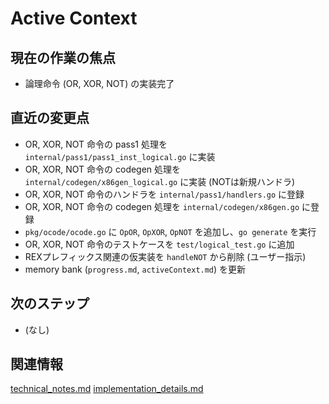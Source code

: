 # Active Context

## 現在の作業の焦点
- 論理命令 (OR, XOR, NOT) の実装完了

## 直近の変更点
- OR, XOR, NOT 命令の pass1 処理を `internal/pass1/pass1_inst_logical.go` に実装
- OR, XOR, NOT 命令の codegen 処理を `internal/codegen/x86gen_logical.go` に実装 (NOTは新規ハンドラ)
- OR, XOR, NOT 命令のハンドラを `internal/pass1/handlers.go` に登録
- OR, XOR, NOT 命令の codegen 処理を `internal/codegen/x86gen.go` に登録
- `pkg/ocode/ocode.go` に `OpOR`, `OpXOR`, `OpNOT` を追加し、`go generate` を実行
- OR, XOR, NOT 命令のテストケースを `test/logical_test.go` に追加
- REXプレフィックス関連の仮実装を `handleNOT` から削除 (ユーザー指示)
- memory bank (`progress.md`, `activeContext.md`) を更新

## 次のステップ
- (なし)

## 関連情報
[technical_notes.md](../details/technical_notes.md)
[implementation_details.md](../details/implementation_details.md)
